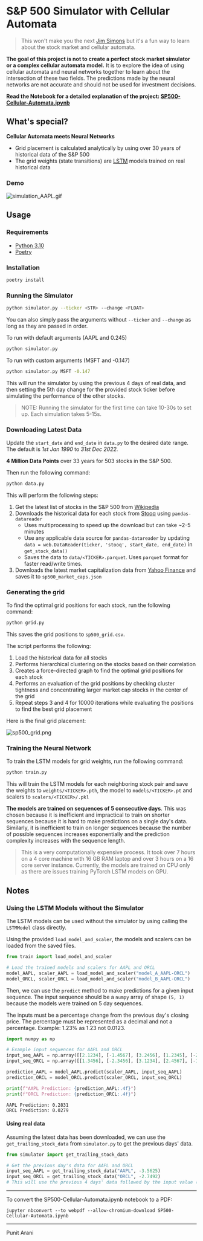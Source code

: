 # S&P 500 Simulator with Cellular Automata

> This won't make you the next [Jim Simons](https://en.wikipedia.org/wiki/Jim_Simons_(mathematician))
> but it's a fun way to learn about the stock market and cellular automata.

**The goal of this project is not to create a perfect stock market simulator or a complex cellular automata model.**
It is to explore the idea of using cellular automata and neural networks together to learn about the intersection
of these two fields. The predictions made by the neural networks are not accurate and should not be used for
investment decisions.

**Read the Notebook for a detailed explanation of the project: [SP500-Cellular-Automata.ipynb](https://github.com/punitarani/cellular-sp500/blob/pdf/SP500-Cellular-Automata.ipynb)**

## What's special?

**Cellular Automata meets Neural Networks**

- Grid placement is calculated analytically by using over 30 years of historical data of the S&P 500
- The grid weights (state transitions) are [LSTM](https://en.wikipedia.org/wiki/Long_short-term_memory) models trained
  on real historical data

### Demo

![simulation_AAPL.gif](https://github.com/punitarani/cellular-sp500/blob/master/simulations/simulation_AAPL.gif)

## Usage

### Requirements

- [Python 3.10](https://www.python.org/downloads/release/python-3100/)
- [Poetry](https://python-poetry.org/docs/#installation)

### Installation

```bash
poetry install
```

### Running the Simulator

```bash
python simulator.py --ticker <STR> --change <FLOAT>
```

You can also simply pass the arguments without `--ticker` and `--change` as long as they are passed in order.

To run with default arguments (AAPL and 0.245)

```bash
python simulator.py
```

To run with custom arguments (MSFT and -0.147)

```bash
python simulator.py MSFT -0.147
```

This will run the simulator by using the previous 4 days of real data, and then setting the 5th day change for the provided stock ticker before simulating the performance of the other stocks.

> NOTE: Running the simulator for the first time can take 10-30s to set up.
> Each simulation takes 5-15s.

### Downloading Latest Data

Update the `start_date` and `end_date` in `data.py` to the desired date range.
The default is _1st Jan 1990_ to _31st Dec 2022._

**4 Million Data Points** over 33 years for 503 stocks in the S&P 500.

Then run the following command:

```bash
python data.py
```

This will perform the following steps:

1. Get the latest list of stocks in the S&P 500
   from [Wikipedia](https://en.wikipedia.org/wiki/List_of_S%26P_500_companies)
2. Downloads the historical data for each stock from [Stooq](https://stooq.com/db/h/) using `pandas-datareader`
    - Uses multiprocessing to speed up the download but can take ~2-5 minutes
    - Use any applicable data source for `pandas-datareader` by
      updating `data = web.DataReader(ticker, 'stooq', start_date, end_date)` in `get_stock_data()`
    - Saves the data to `data/<TICKER>.parquet`. Uses `parquet` format for faster read/write times.
3. Downloads the latest market capitalization data from [Yahoo Finance](https://finance.yahoo.com/) and saves it
   to `sp500_market_caps.json`

### Generating the grid

To find the optimal grid positions for each stock, run the following command:

```bash
python grid.py
```

This saves the grid positions to `sp500_grid.csv`.

The script performs the following:

1. Load the historical data for all stocks
2. Performs hierarchical clustering on the stocks based on their correlation
3. Creates a force-directed graph to find the optimal grid positions for each stock
4. Performs an evaluation of the grid positions by checking cluster tightness and concentrating larger market cap stocks
   in the center of the grid
5. Repeat steps 3 and 4 for 10000 iterations while evaluating the positions to find the best grid placement

Here is the final grid placement:

![sp500_grid.png](sp500_grid.png)

### Training the Neural Network

To train the LSTM models for grid weights, run the following command:

```bash
python train.py
```

This will train the LSTM models for each neighboring stock pair and save the weights to `weights/<TICKER>.pth`,
the model to `models/<TICKER>.pt` and scalers to `scalers/<TICKER>/.pkl`

**The models are trained on sequences of 5 consecutive days**.
This was chosen because it is inefficient and impractical to train on shorter sequences because it is hard to make
predictions on a single day's data. Similarly, it is inefficient to train on longer sequences because the number of
possible sequences increases exponentially and the prediction complexity increases with the sequence length.

> This is a very computationally expensive process.
> It took over 7 hours on a 4 core machine with 16 GB RAM laptop and over 3 hours on a 16 core server instance.
> Currently, the models are trained on CPU only as there are issues training PyTorch LSTM models on GPU.

## Notes

### Using the LSTM Models without the Simulator

The LSTM models can be used without the simulator by using calling the `LSTMModel` class directly.

Using the provided `load_model_and_scaler`, the models and scalers can be loaded from the saved files.

```python
from train import load_model_and_scaler

# Load the trained models and scalers for AAPL and ORCL
model_AAPL, scaler_AAPL = load_model_and_scaler("model_A_AAPL-ORCL")
model_ORCL, scaler_ORCL = load_model_and_scaler("model_B_AAPL-ORCL")
```

Then, we can use the `predict` method to make predictions for a given input sequence.
The input sequence should be a `numpy` array of shape `(5, 1)` because the models were trained on 5 day sequences.

The inputs must be a percentage change from the previous day's closing price.
The percentage must be represented as a decimal and not a percentage.
Example: 1.23% as 1.23 not 0.0123.

```python
import numpy as np

# Example input sequences for AAPL and ORCL
input_seq_AAPL = np.array([[2.1234], [-1.4567], [3.2456], [1.2345], [-2.0987]])
input_seq_ORCL = np.array([[1.3456], [-2.3456], [3.1234], [2.4567], [-1.2345]])

prediction_AAPL = model_AAPL.predict(scaler_AAPL, input_seq_AAPL)
prediction_ORCL = model_ORCL.predict(scaler_ORCL, input_seq_ORCL)

print(f"AAPL Prediction: {prediction_AAPL:.4f}")
print(f"ORCL Prediction: {prediction_ORCL:.4f}")
```

```text
AAPL Prediction: 0.2831
ORCL Prediction: 0.0279
```

#### Using real data

Assuming the latest data has been downloaded,
we can use the `get_trailing_stock_data` from `simulator.py` to get the previous days' data.

```python
from simulator import get_trailing_stock_data

# Get the previous day's data for AAPL and ORCL
input_seq_AAPL = get_trailing_stock_data("AAPL", -3.5625)
input_seq_ORCL = get_trailing_stock_data("ORCL", -2.7492)
# This will use the previous 4 days' data followed by the input value (second argument)
```

---

To convert the SP500-Cellular-Automata.ipynb notebook to a PDF:

`jupyter nbconvert --to webpdf --allow-chromium-download SP500-Cellular-Automata.ipynb`

---

Punit Arani
